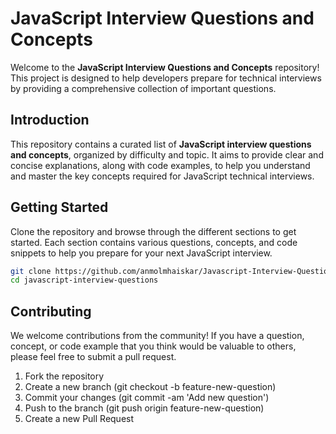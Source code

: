 # **JavaScript Interview Questions and Concepts**

Welcome to the **JavaScript Interview Questions and Concepts** repository! This project is designed to help developers prepare for technical interviews by providing a comprehensive collection of important questions.

## **Introduction**

This repository contains a curated list of **JavaScript interview questions and concepts**, organized by difficulty and topic. It aims to provide clear and concise explanations, along with code examples, to help you understand and master the key concepts required for JavaScript technical interviews.

## **Getting Started**

Clone the repository and browse through the different sections to get started. Each section contains various questions, concepts, and code snippets to help you prepare for your next JavaScript interview.

```bash
git clone https://github.com/anmolmhaiskar/Javascript-Interview-Questions.git
cd javascript-interview-questions
```


## **Contributing**
We welcome contributions from the community! If you have a question, concept, or code example that you think would be valuable to others, please feel free to submit a pull request.

1. Fork the repository
2. Create a new branch (git checkout -b feature-new-question)
3. Commit your changes (git commit -am 'Add new question')
4. Push to the branch (git push origin feature-new-question)
5. Create a new Pull Request
